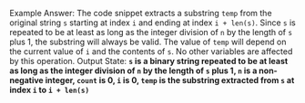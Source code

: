 Example Answer:
The code snippet extracts a substring `temp` from the original string `s` starting at index `i` and ending at index `i + len(s)`. Since `s` is repeated to be at least as long as the integer division of `n` by the length of `s` plus 1, the substring will always be valid. The value of `temp` will depend on the current value of `i` and the contents of `s`. No other variables are affected by this operation.
Output State: **`s` is a binary string repeated to be at least as long as the integer division of `n` by the length of `s` plus 1, `n` is a non-negative integer, `count` is 0, `i` is 0, `temp` is the substring extracted from `s` at index `i` to `i + len(s)`**